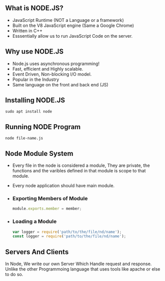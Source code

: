 ## What is NODE.JS?

* JavaScript Runtime (NOT a Language or a framework)
* Built on the V8 JavaScript engine (Same a Google Chrome)
* Written in C++
* Esssentially allow us to run JavaScript Code on the server.

## Why use NODE.JS

* Node.js uses asynchronous programming!
* Fast, efficient and Highly scalable.
* Event Driven, Non-blocking I/O model.
* Popular in the Industry
* Same language on the front and back end (JS)

## Installing NODE.JS

``` sudo apt install node ```

## Running NODE Program

``` node file-name.js ```

## Node Module System

* Every file in the node is considered a module, They are private, the functions and the varibles defined in that module is scope to that module.
* Every node application should have main module.

* ### Exporting Members of Module 

  ```js
  module.exports.member = member;
  ```
  
* ### Loading a Module

  ```js
  var logger = require('path/to/the/file/nd/name'); 
  const logger = require('path/to/the/file/nd/name'); 
  ```
  
## Servers And Clients

In Node, We write our own Server Which Handle request and response. Unlike the other Programmoing language that uses tools like apache or else to do so. 
